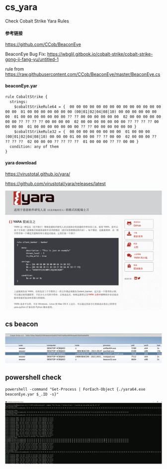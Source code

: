 # cs_yara 
Check Cobalt Strike Yara Rules

#### 参考链接
https://github.com/CCob/BeaconEye

BeaconEye Bug Fix:
https://wbglil.gitbook.io/cobalt-strike/cobalt-strike-gong-ji-fang-yu/untitled-1

rule from https://raw.githubusercontent.com/CCob/BeaconEye/master/BeaconEye.cs

#### beaconEye.yar

```
rule CobaltStrike { 
  strings:  
    $cobaltStrikeRule64 = {  00 00 00 00 00 00 00 00 00 00 00 00 00 00 00 00  01 00 00 00 00 00 00 00 (00|01|02|04|08|10) 00 00 00 00 00 00 00  01 00 00 00 00 00 00 00 ?? ?? 00 00 00 00 00 00  02 00 00 00 00 00 00 00 ?? ?? ?? ?? 00 00 00 00  02 00 00 00 00 00 00 00 ?? ?? ?? ?? 00 00 00 00  01 00 00 00 00 00 00 00 ?? ?? 00 00 00 00 00 00 } 
    $cobaltStrikeRule32 = {  00 00 00 00 00 00 00 00  01 00 00 00 (00|01|02|04|08|10) 00 00 00 01 00 00 00 ?? ?? 00 00  02 00 00 00 ?? ?? ?? ??  02 00 00 00 ?? ?? ?? ??  01 00 00 00 ?? ?? 00 00 }
  condition: any of them
}

```

#### yara download

https://virustotal.github.io/yara/


https://github.com/virustotal/yara/releases/latest

![](./images/yara.png)

## cs beacon

![](./images/cs-beacon.png)


## powershell check
```
powershell -command "Get-Process | ForEach-Object {./yara64.exe beaconEye.yar $_.ID -s}"
```

![](./images/beaconEye.png)
